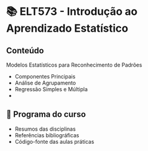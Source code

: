 # 📚 ELT573 - Introdução ao Aprendizado Estatístico


## Conteúdo
Modelos Estatísticos para Reconhecimento de Padrões
* Componentes Principais
* Análise de Agrupamento
* Regressão Simples e Múltipla
* 


## 📢 Programa do curso
* Resumos das disciplinas
* Referências bibliográficas
* Código-fonte das aulas práticas
